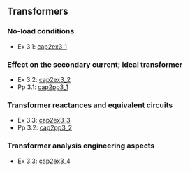 ## Transformers
### No-load conditions
* Ex 3.1: [cap2ex3_1](https://en.smath.info/cloud/worksheet/48ru7aPr)  

### Effect on the secondary current; ideal transformer
* Ex 3.2: [cap2ex3_2](https://en.smath.info/cloud/worksheet/CEAzWXTh)  
* Pp 3.1: [cap2pp3_1](https://en.smath.info/cloud/worksheet/cvw68qFo)  

### Transformer reactances and equivalent circuits
* Ex 3.3: [cap2ex3_3](https://en.smath.info/cloud/worksheet/TXxHbSzq)  
* Pp 3.2: [cap2pp3_2](https://en.smath.info/cloud/worksheet/KyEFqS2e)  

### Transformer analysis engineering aspects
* Ex 3.3: [cap2ex3_4](https://en.smath.info/cloud/worksheet/eHmeKXLg)  



